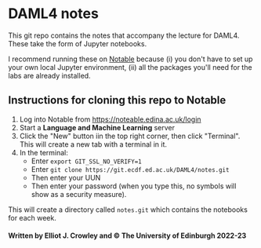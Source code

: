 # DAML4 notes

This git repo contains the notes that accompany the lecture for DAML4. These take the form of Jupyter notebooks.

I recommend running these on [Notable](https://noteable.edina.ac.uk/login) because (i) you don't have to set up your own local Jupyter environment, (ii) all the packages you'll need for the labs are already installed.

## Instructions for cloning this repo to Notable

1. Log into Notable from https://noteable.edina.ac.uk/login
2. Start a **Language and Machine Learning** server
3. Click the "New" button iin the top right corner, then click "Terminal". This will create a new tab with a terminal in it.
4. In the terminal:
    - Enter `export GIT_SSL_NO_VERIFY=1`
    - Enter `git clone https://git.ecdf.ed.ac.uk/DAML4/notes.git`
    - Then enter your UUN 
    - Then enter your password (when you type this, no symbols will show as a security measure).

This will create a directory called `notes.git` which contains the notebooks for each week.

#### Written by Elliot J. Crowley and &copy; The University of Edinburgh 2022-23
